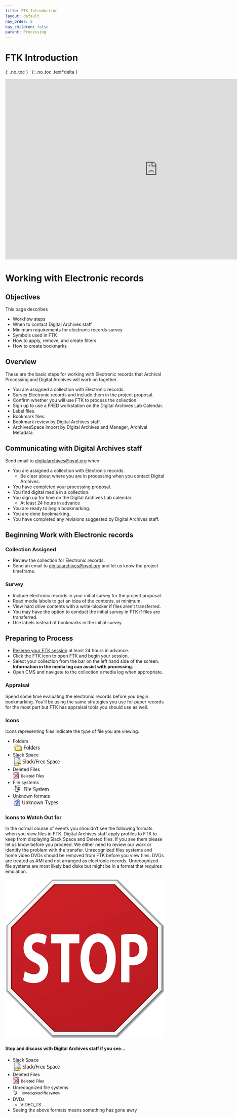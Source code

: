 ```yaml
---
title: FTK Introduction
layout: default
nav_order: 2
has_children: false
parent: Processing
---
```


# FTK Introduction
{: .no_toc }
&nbsp;
{: .no_toc .text*delta }

<iframe src="https://docs.google.com/presentation/d/e/2PACX-1vRJWXlVF6S3ZAhj6MQjn96gXtX9wXB9rJB1IZTu8cU5-QhpMCoTF9yoVlOa4i1WY29MPioMcuy_9Kl-/embed?start=false&loop=false&delayms=3000" frameborder="0" width="960" height="569" allowfullscreen="true" mozallowfullscreen="true" webkitallowfullscreen="true"></iframe>

# Working with Electronic records

## Objectives
This page describes
* Workflow steps
* When to contact Digital Archives staff
* Minimum requirements for electronic records survey
* Symbols used in FTK
* How to apply, remove, and create filters
* How to create bookmarks

## Overview
These are the basic steps for working with Electronic records that Archival Processing and Digital Archives will work on together.
* You are assigned a collection with Electronic records.
* Survey Electronic records and include them in the project proposal.
* Confirm whether you will use FTK to process the collection.
* Sign up to use a FRED workstation on the Digital Archives Lab Calendar.
* Label files.
* Bookmark files.
* Bookmark review by Digital Archives staff.
* ArchivesSpace import by Digital Archives and Manager, Archival Metadata.

## Communicating with Digital Archives staff
Send email to digitalarchives@nypl.org when
* You are assigned a collection with Electronic records.
    * Be clear about where you are in processing when you contact Digital Archives.
* You have completed your processing proposal.
* You find digital media in a collection.
* You sign up for time on the Digital Archives Lab calendar. 
    * At least 24 hours in advance
* You are ready to begin bookmarking.
* You are done bookmarking.
* You have completed any revisions suggested by Digital Archives staff.  

## Beginning Work with Electronic records
### Collection Assigned
* Review the collection for Electronic records.
* Send an email to digitalarchives@nypl.org and let us know the project timeframe.

### Survey
* Include electronic records in your initial survey for the project proposal.
* Read media labels to get an idea of the contents, at minimum.
* View hard drive contents with a write-blocker if files aren’t transferred.
* You may have the option to conduct the initial survey in FTK if files are transferred.
* Use labels instead of bookmarks in the initial survey.

## Preparing to Process

* [Reserve your FTK session](../using/using-lab-equipment#reserving-a-workstation-session) at least 24 hours in advance.
* Click the FTK icon to open FTK and begin your session. 
* Select your collection from the bar on the left hand side of the screen. 
**Information in the media log can assist with processing.**
* Open CMS and navigate to the collection's media log when appropriate.  

### Appraisal
Spend some time evaluating the electronic records before you begin bookmarking. You'll be using the same strategies you use for paper records for the most part but FTK has appraisal tools you should use as well.

### Icons
Icons representing files indicate the type of file you are viewing.
* Folders  
  ![a computer icon of a yellow file folder](FTK-Introduction/media/ftkfolders.png)
* Slack Space  
  ![computer icon of a white piece of paper with a yellow border on the bottom and red arrow pointing left](FTK-Introduction/media/ftkslackspace.png)
* Deleted Files  
  ![computer icon of a white piece of paper with a red X over it](FTK-Introduction/media/ftkdeleted.png)
* File systems  
  ![ a computer icon of a file hierarchy tree with lines between squares representing files](FTK-Introduction/media/ftkfilesystem.png)
* Unknown formats  
  ![a computer icon of a white piece of paper with a blue question mark over it](FTK-Introduction/media/ftkuknown.png)

### Icons to Watch Out for
In the normal course of events you shouldn’t see the following formats when you view files in FTK. Digital Archives staff apply profiles to FTK to keep from displaying Slack Space and Deleted files. If you see them please let us know before you proceed. We either need to review our work or identify the problem with the transfer. Unrecognized files systems and home video DVDs should be removed from FTK before you view files. DVDs are treated as AMI and not arranged as electronic records. Unrecognized file systems are most likely bad disks but might be in a format that requires emulation.

![a red octagonal stop sign](FTK-Introduction/media/stopsign.png)


#### Stop and discuss with Digital Archives staff if you see…

* Slack Space  
  ![computer icon of a white piece of paper with a yellow border on the bottom and red arrow pointing left](FTK-Introduction/media/ftkslackspace.png)
* Deleted Files  
  ![computer icon of a white piece of paper with a red X over it](FTK-Introduction/media/ftkdeleted.png)
* Unrecognized file systems  
  ![a computer icon of a file hierarchy tree with lines between squares representing files followed by the word unrecognized](FTK-Introduction/media/unrecognized%20FTK.PNG)
* DVDs
    * VIDEO_TS
* Seeing the above formats means something has gone awry
<!-- slide 12 -->